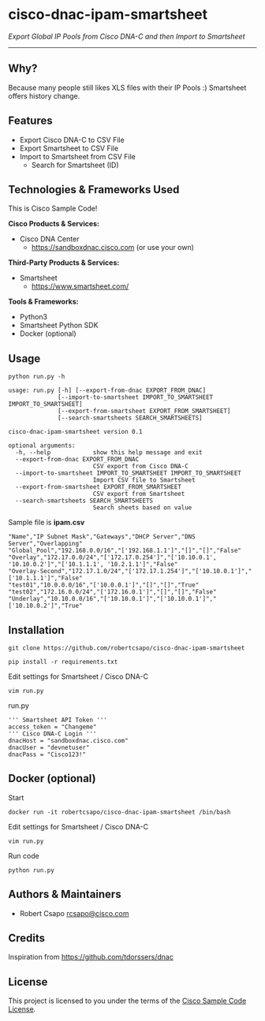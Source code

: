 # cisco-dnac-ipam-smartsheet

*Export Global IP Pools from Cisco DNA-C and then Import to Smartsheet*

---

## Why?
Because many people still likes XLS files with their IP Pools :)
Smartsheet offers history change.

## Features

- Export Cisco DNA-C to CSV File
- Export Smartsheet to CSV File
- Import to Smartsheet from CSV File
  - Search for Smartsheet (ID)

## Technologies & Frameworks Used

This is Cisco Sample Code!

**Cisco Products & Services:**

- Cisco DNA Center
  - https://sandboxdnac.cisco.com (or use your own)

**Third-Party Products & Services:**

- Smartsheet
  - https://www.smartsheet.com/

**Tools & Frameworks:**

- Python3
- Smartsheet Python SDK
- Docker (optional)

## Usage

```python run.py -h```  
```
usage: run.py [-h] [--export-from-dnac EXPORT_FROM_DNAC]
              [--import-to-smartsheet IMPORT_TO_SMARTSHEET IMPORT_TO_SMARTSHEET]
              [--export-from-smartsheet EXPORT_FROM_SMARTSHEET]
              [--search-smartsheets SEARCH_SMARTSHEETS]

cisco-dnac-ipam-smartsheet version 0.1

optional arguments:
  -h, --help            show this help message and exit
  --export-from-dnac EXPORT_FROM_DNAC
                        CSV export from Cisco DNA-C
  --import-to-smartsheet IMPORT_TO_SMARTSHEET IMPORT_TO_SMARTSHEET
                        Import CSV file to Smartsheet
  --export-from-smartsheet EXPORT_FROM_SMARTSHEET
                        CSV export from Smartsheet
  --search-smartsheets SEARCH_SMARTSHEETS
                        Search sheets based on value
```

Sample file is **ipam.csv**

```
"Name","IP Subnet Mask","Gateways","DHCP Server","DNS Server","Overlapping"
"Global_Pool","192.168.0.0/16","['192.168.1.1']","[]","[]","False"
"Overlay","172.17.0.0/24","['172.17.0.254']","['10.10.0.1', '10.10.0.2']","['10.1.1.1', '10.2.1.1']","False"
"Overlay-Second","172.17.1.0/24","['172.17.1.254']","['10.10.0.1']","['10.1.1.1']","False"
"test01","10.0.0.0/16","['10.0.0.1']","[]","[]","True"
"test02","172.16.0.0/24","['172.16.0.1']","[]","[]","False"
"Underlay","10.10.0.0/16","['10.10.0.1']","['10.10.0.1']","['10.10.0.2']","True"
```

## Installation

```
git clone https://github.com/robertcsapo/cisco-dnac-ipam-smartsheet
```
```
pip install -r requirements.txt
```
Edit settings for Smartsheet / Cisco DNA-C
```
vim run.py
```

run.py
```
''' Smartsheet API Token '''
access_token = "Changeme"
''' Cisco DNA-C Login '''
dnacHost = "sandboxdnac.cisco.com"
dnacUser = "devnetuser"
dnacPass = "Cisco123!"
```

## Docker (optional)

Start
```
docker run -it robertcsapo/cisco-dnac-ipam-smartsheet /bin/bash
```
Edit settings for Smartsheet / Cisco DNA-C
```
vim run.py
```
Run code
```
python run.py
```

## Authors & Maintainers

- Robert Csapo <rcsapo@cisco.com>

## Credits

Inspiration from https://github.com/tdorssers/dnac

## License

This project is licensed to you under the terms of the [Cisco Sample
Code License](./LICENSE).
